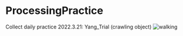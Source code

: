 # ProcessingPractice
Collect daily practice
2022.3.21: Yang_Trial (crawling object)
![walking](https://user-images.githubusercontent.com/59080745/159198725-adb5301f-5a01-4638-84ed-9285e8f1dce5.gif)
